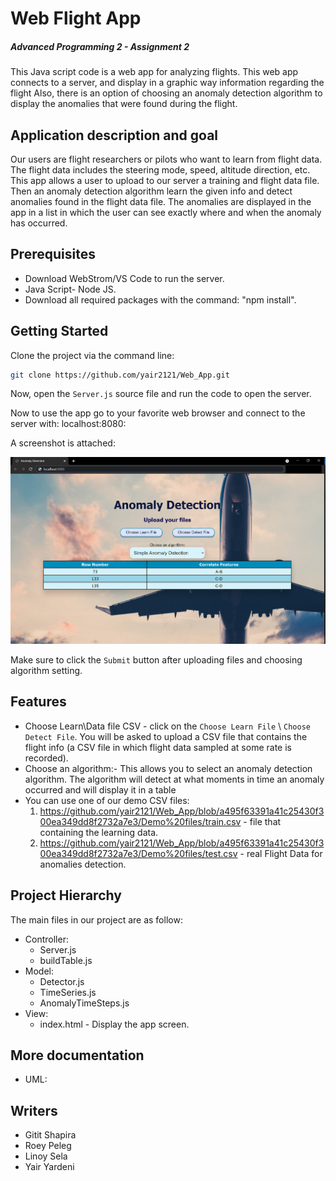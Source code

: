 # Web Flight App
##### Advanced Programming 2 - Assignment 2



This Java script code is a web app for analyzing flights.
This web app connects to a server, and display in a graphic way information regarding the flight
Also, there is an option of choosing an anomaly detection algorithm to display the anomalies that were found during the flight.

## Application description and goal
Our users are flight researchers or pilots who want to learn from flight data.
The flight data includes the steering mode, speed, altitude direction, etc.
This app allows a user to upload to our server a training and flight data file. Then an anomaly detection algorithm learn the given info and detect anomalies found in the flight data file. The anomalies are displayed in the app in a list in which the user can see exactly where and when the anomaly has occurred.

## Prerequisites

- Download WebStrom/VS Code to run the server.
- Java Script- Node JS.
- Download all required packages with the command: "npm install".

## Getting Started

Clone the project via the command line:
```sh
git clone https://github.com/yair2121/Web_App.git
```

Now, open the ```Server.js``` source file and run the code to open the server.

Now to use the app go to your favorite web browser and connect to the server with: localhost:8080:

A screenshot is attached:

![Main_Screen.png](Images/Main_Screen.png)

Make sure to click the ```Submit``` button after uploading files and choosing algorithm setting.

## Features
- Choose Learn\Data file CSV - click on the ```Choose Learn File``` \ ```Choose Detect File```. You will be asked to upload a CSV file that contains the flight info (a CSV file in which flight data sampled at some rate is recorded).
- Choose an algorithm:- This allows you to select an anomaly detection algorithm. The algorithm will detect at what moments in time an anomaly occurred and will display it in a table
- You can use one of our demo CSV files: 
  1. https://github.com/yair2121/Web_App/blob/a495f63391a41c25430f300ea349dd8f2732a7e3/Demo%20files/train.csv - file that containing the learning data.
  2. https://github.com/yair2121/Web_App/blob/a495f63391a41c25430f300ea349dd8f2732a7e3/Demo%20files/test.csv - real Flight Data for anomalies detection. 

## Project Hierarchy

The main files in our project are as follow:

- Controller:
    - Server.js
    - buildTable.js
- Model:
    - Detector.js
    - TimeSeries.js
    - AnomalyTimeSteps.js
- View:
    - index.html - Display the app screen.

## More documentation
- UML:


## Writers
- Gitit Shapira
- Roey Peleg
- Linoy Sela
- Yair Yardeni












#
